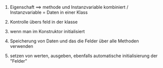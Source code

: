 1. Eigenschaft ==> methode und Instanzvariable kombiniert / Instanzvariable = Daten in einer Klass
2. Kontrolle übers feld in der klasse
3. wenn man im Konstruktor initialisiert

5. Speicherung von Daten und das die Felder über alle Methoden verwenden
6. setzen von werten, ausgeben, ebenfalls automatische initialisierung der "Felder"